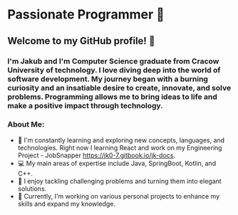 # Passionate Programmer 🚀
## Welcome to my GitHub profile! 👋

### I'm Jakub and I'm Computer Science graduate from Cracow University of technology. I love diving deep into the world of software development. My journey began with a burning curiosity and an insatiable desire to create, innovate, and solve problems. Programming allows me to bring ideas to life and make a positive impact through technology.

### About Me:
- 🌱 I'm constantly learning and exploring new concepts, languages, and technologies. Right now I learning React and work on my Engineering Project - JobSnapper https://jk0-7.gitbook.io/jk-docs.
- 💻 My main areas of expertise include Java, SpringBoot, Kotlin, and C++.
- 🚀 I enjoy tackling challenging problems and turning them into elegant solutions.
- 🔭 Currently, I'm working on various personal projects to enhance my skills and expand my knowledge.
